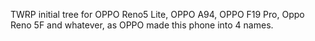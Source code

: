 TWRP  initial tree for OPPO Reno5 Lite, OPPO A94, OPPO F19 Pro, Oppo Reno 5F and whatever, as OPPO made this phone into 4 names.
